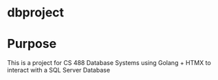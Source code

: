 # dbproject

# Purpose
This is a project for CS 488 Database Systems using Golang + HTMX to interact with a SQL Server Database
